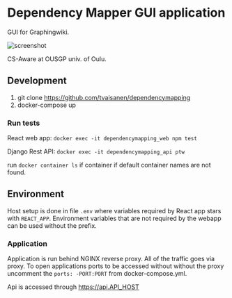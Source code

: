 # Dependency Mapper GUI application

GUI for Graphingwiki.

![screenshot](https://tvaisanen.github.com/img/dependency-mapper-screen.png)

CS-Aware at OUSGP univ. of Oulu.

## Development

1. git clone https://github.com/tvaisanen/dependencymapping
2. docker-compose up

### Run tests

React web app: `docker exec -it dependencymapping_web npm test`

Django Rest API: `docker exec -it dependencymapping_api ptw`

run `docker container ls` if container if default container names are not found.


## Environment

Host setup is done in file `.env` where variables required
by React app stars with `REACT_APP`. Environment variables
that are not required by the webapp can be used without the prefix. 


### Application

Application is run behind NGINX reverse proxy. All of the traffic
goes via proxy. To open applications ports to be
accessed without without the proxy uncomment the `ports: -PORT:PORT` from 
docker-compose.yml. 

Api is accessed through https://api.API_HOST
